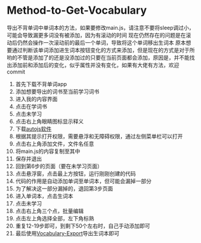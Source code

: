 # Method-to-Get-Vocabulary
导出不背单词中单词本的方法，如果要修改main.js，请注意不要将sleep调过小，可能会导致漏更多词没有被添加，因为有滚动的时间
现在仍然存在的问题是在滚动后仍然会操作一次滚动前的最后一个单词，导致将这个单词移出生词本
原本想要通过判断该单词添加进生词本按钮变化的方式来添加，但是现在的方式是对于所哟的不管是添加了的还是没添加过的只要在当前页面都会添加，原因是，并不能找出添加前和添加后的变化，似乎属性并没有变化，如果有大佬有方法，欢迎commit
1. 首先下载不背单词app
2. 添加想要导出的词书至当前学习词书
3. 进入我的内容界面
4. 点击在学词书
5. 点击未学习
6. 点击右上角眼睛图标显示释义
7. 下载[autojs软件](http://doc.autoxjs.com/#/)
8. 根据其提示打开权限，需要悬浮和无障碍权限，通过左侧菜单栏可以打开
9. 点击右上角添加文件，文件名任意
10. 将main.js的内容复制至其中
11. 保存并退出
12. 回到第6步的页面（要在未学习页面）
13. 点击悬浮窗，点击最上方按钮，运行刚刚创建的代码
14. 代码的作用是自动添加单词至单词本，但可能会漏掉一部分
15. 为了解决这一部分漏掉的，退回第3步页面
16. 进入单词本，点击生词本
17. 点击未学习
18. 点击右上角三个点，批量编辑
19. 点击左上角选择全部，左下角标熟
20. 重复12-19步即可，到剩下50个左右时，自己手动添加即可
21. 最后使用[Vocabulary-Export](https://github.com/lhish/Vocabulary-Export)导出生词本即可
